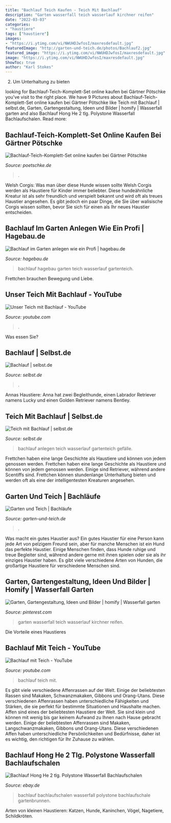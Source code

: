 ```yaml
---
title: "Bachlauf Teich Kaufen - Teich Mit Bachlauf"
description: "Garten wasserfall teich wasserlauf kirchner reifen"
date: "2022-03-03"
categories:
- "haustiere"
tags: ["haustiere"]
images:
- "https://i.ytimg.com/vi/NWUHDJwfosI/maxresdefault.jpg"
featuredImage: "http://garten-und-teich.de/photos/Bachlauf2.jpg"
featured_image: "https://i.ytimg.com/vi/NWUHDJwfosI/maxresdefault.jpg"
image: "https://i.ytimg.com/vi/NWUHDJwfosI/maxresdefault.jpg"
ShowToc: true
author: "Karl Stokes"
---
```



2. Um Unterhaltung zu bieten

	

		
looking for Bachlauf-Teich-Komplett-Set online kaufen bei Gärtner Pötschke you've visit to the right place. We have 9 Pictures about Bachlauf-Teich-Komplett-Set online kaufen bei Gärtner Pötschke like Teich mit Bachlauf | selbst.de, Garten, Gartengestaltung, Ideen und Bilder | homify | Wasserfall garten and also Bachlauf Hong He 2 tlg. Polystone Wasserfall Bachlaufschalen. Read more:
		
    
## Bachlauf-Teich-Komplett-Set Online Kaufen Bei Gärtner Pötschke

<img loading=lazy src="https://www.poetschke.de/out/pictures/generated/product/1/560_560_75/231270-04-GPIE.jpg" onerror="this.onerror=null;this.src='https://tse3.mm.bing.net/th?id=OIP.0anURAnKWCiSTJHOgerIzAHaHa&amp;pid=15.1';" alt="Bachlauf-Teich-Komplett-Set online kaufen bei Gärtner Pötschke">

_Source: poetschke.de_

>. 

	

Welsh Corgis: Was man über diese Hunde wissen sollte
Welsh Corgis werden als Haustiere für Kinder immer beliebter. Diese hundeähnliche Kreatur ist als sehr freundlich und verspielt bekannt und wird oft als treues Haustier angesehen. Es gibt jedoch ein paar Dinge, die Sie über walisische Corgis wissen sollten, bevor Sie sich für einen als Ihr neues Haustier entscheiden.

    
## Bachlauf Im Garten Anlegen Wie Ein Profi | Hagebau.de

<img loading=lazy src="https://www.hagebau.de/assets/binaryImages/14_baumarkt direkt/14682_bachlauf-ueber-gestein.jpg" onerror="this.onerror=null;this.src='https://tse4.mm.bing.net/th?id=OIP.eLLkZdcZUsRwNgsO1uKIZwAAAA&amp;pid=15.1';" alt="Bachlauf im Garten anlegen wie ein Profi | hagebau.de">

_Source: hagebau.de_

>bachlauf hagebau garten teich wasserlauf gartenteich. 

	

Frettchen brauchen Bewegung und Liebe.

    
## Unser Teich Mit Bachlauf - YouTube

<img loading=lazy src="https://i.ytimg.com/vi/NWUHDJwfosI/maxresdefault.jpg" onerror="this.onerror=null;this.src='https://tse4.mm.bing.net/th?id=OIP.gGKJfTuEWtsBlSLO-xE_vgHaEK&amp;pid=15.1';" alt="Unser Teich mit Bachlauf - YouTube">

_Source: youtube.com_

>. 

	

Was essen Sie?

    
## Bachlauf | Selbst.de

<img loading=lazy src="http://www.selbst.de/assets/styles/300x180/public/sites/default/files/pictures/teaserbild_std_bauanleitung/teich-bachlauf.jpg?itok=xsUAWkGW" onerror="this.onerror=null;this.src='https://tse2.mm.bing.net/th?id=OIP.iTOcVxPS5naUJxsGuW_X7AAAAA&amp;pid=15.1';" alt="Bachlauf | selbst.de">

_Source: selbst.de_

>. 

	

Annas Haustiere: Anna hat zwei Begleithunde, einen Labrador Retriever namens Lucky und einen Golden Retriever namens Bentley.

    
## Teich Mit Bachlauf | Selbst.de

<img loading=lazy src="https://www.selbst.de/assets/styles/660x/public/sites/default/files/pictures/eb_2897.JPG" onerror="this.onerror=null;this.src='https://tse1.mm.bing.net/th?id=OIP.zZsvjWpMYJFZbI0B7kzQ1wHaLH&amp;pid=15.1';" alt="Teich mit Bachlauf | selbst.de">

_Source: selbst.de_

>bachlauf anlegen teich wasserlauf gartenteich gefälle. 

	

Frettchen haben eine lange Geschichte als Haustiere und können von jedem genossen werden.
Frettchen haben eine lange Geschichte als Haustiere und können von jedem genossen werden. Einige sind Retriever, während andere Scentiffs sind. Frettchen können stundenlange Unterhaltung bieten und werden oft als eine der intelligentesten Kreaturen angesehen.

    
## Garten Und Teich | Bachläufe

<img loading=lazy src="http://garten-und-teich.de/photos/Bachlauf2.jpg" onerror="this.onerror=null;this.src='https://tse1.mm.bing.net/th?id=OIP.DUzaiSKC_ToiVa4Ci0STyQHaFj&amp;pid=15.1';" alt="Garten und Teich | Bachläufe">

_Source: garten-und-teich.de_

>. 

	

Was macht ein gutes Haustier aus?
Ein gutes Haustier für eine Person kann jede Art von pelzigem Freund sein, aber für manche Menschen ist ein Hund das perfekte Haustier. Einige Menschen finden, dass Hunde ruhige und treue Begleiter sind, während andere gerne mit ihnen spielen oder sie als ihr einziges Haustier haben. Es gibt viele verschiedene Arten von Hunden, die großartige Haustiere für verschiedene Menschen sind.

    
## Garten, Gartengestaltung, Ideen Und Bilder | Homify | Wasserfall Garten

<img loading=lazy src="https://i.pinimg.com/originals/d0/b3/84/d0b384331f8324c6dbc2bed4643f5356.jpg" onerror="this.onerror=null;this.src='https://tse3.mm.bing.net/th?id=OIP.bqUhYXiTKC27Gb4oLooN1AHaKA&amp;pid=15.1';" alt="Garten, Gartengestaltung, Ideen und Bilder | homify | Wasserfall garten">

_Source: pinterest.com_

>garten wasserfall teich wasserlauf kirchner reifen. 

	

Die Vorteile eines Haustieres

    
## Bachlauf Mit Teich - YouTube

<img loading=lazy src="https://i.ytimg.com/vi/hH7Pn81ejOk/maxresdefault.jpg" onerror="this.onerror=null;this.src='https://tse1.mm.bing.net/th?id=OIP.ePFb5GR8Pp2daavxzgHT7wHaEK&amp;pid=15.1';" alt="Bachlauf mit Teich - YouTube">

_Source: youtube.com_

>bachlauf teich mit. 

	

Es gibt viele verschiedene Affenrassen auf der Welt. Einige der beliebtesten Rassen sind Makaken, Schwanzmakaken, Gibbons und Orang-Utans. Diese verschiedenen Affenrassen haben unterschiedliche Fähigkeiten und Stärken, die sie perfekt für bestimmte Situationen und Haushalte machen.
Affen sind eines der beliebtesten Haustiere der Welt. Sie sind klein und können mit wenig bis gar keinem Aufwand zu Ihnen nach Hause gebracht werden. Einige der beliebtesten Affenrassen sind Makaken, Langschwanzmakaken, Gibbons und Orang-Utans. Diese verschiedenen Affen haben unterschiedliche Persönlichkeiten und Bedürfnisse, daher ist es wichtig, den richtigen für Ihr Zuhause zu wählen.

    
## Bachlauf Hong He 2 Tlg. Polystone Wasserfall Bachlaufschalen

<img loading=lazy src="https://i.ebayimg.com/images/i/182640189564-0-1/s-l1000.jpg" onerror="this.onerror=null;this.src='https://tse1.mm.bing.net/th?id=OIP.4Ez9gKb-YYKYHqCuOD0O9gHaJ4&amp;pid=15.1';" alt="Bachlauf Hong He 2 tlg. Polystone Wasserfall Bachlaufschalen">

_Source: ebay.de_

>bachlauf bachlaufschalen wasserfall polystone bachlaufschale gartenbrunnen. 

	

Arten von kleinen Haustieren: Katzen, Hunde, Kaninchen, Vögel, Nagetiere, Schildkröten.

